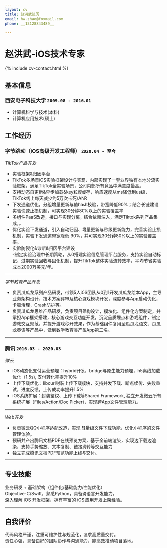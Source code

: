 ```yaml
---
layout: cv
title: 赵洪武简历
email: hw.zhao@foxmail.com
phone: __13128843489__

---
```

# 赵洪武-iOS技术专家

<!--
include contact information from the front matter
Supported arguments:
    - homepage: url, text
    - phone 13128843489
    - email hw.zhao@foxmail.com
-->
{% include cv-contact.html %}

## 基本信息
### __西安电子科技大学__ `2009.08 - 2016.01`
- 计算机科学与技术(本科)
- 计算机应用技术(硕士)
## 工作经历

### __字节跳动（iOS高级开发工程师）__ `2020.04 - 至今`
_TikTok产品开发_<br>
- 实验框架&归因平台<br>
- TikTok多场景iOS实验框架设计与实现，内部实现了一套业界独有本地分流实验框架，满足TikTok全实验场景，公司内部所有竞品中满意度最高。<br>
- 支持动态自更新&异步加载&key粒度缓存，响应速度从ms降低到us级，TikTok线上每天减少约5万次卡死/ANR <br>
- 下发通道优化，分组增量更新与值hash校验，带宽降低90%；结合长链建设实验快速止损机制，可实现30分钟80%以上的实验覆盖率<br>
- 多组件PaaS改造，接口与实现分离，结合依赖注入，满足Tiktok系列产品集成，。<br>
- 优化实验下发通道，引入自动归因、增量更新与秒级更新能力，完善实验止损机制，实验下发通道带宽降低 90%，并可实现30分钟80%以上的实验覆盖率。<br>
- 实验防裂化&诊断&归因平台建设<br>
  -制定实验治理中长期策略，从0搭建实验信息管理平台服务，支持实验自动标记、过期实验回收与固化机制，提升TikTok整体实验流转效率，平均节省实验成本2000万美元/年。<br>

------
_字节教育产品开发_<br>
- 负责瓜瓜龙系列产品研发，带领5人iOS团队从0到1开发瓜瓜龙绘本App，主导业务架构设计、技术方案评审及核心游戏模块开发，深度参与App启动优化，卡顿治理，Crash防护等。<br>
- 负责瓜瓜龙思维产品研发，负责项目架构设计，模块化、组件化方案制定，并承担App框架搭建，核心游戏交互功能开发，沉淀品质埋点和游戏组件，制定游戏交互规范，并提升游戏秒开效果，作为基础组件复用至瓜瓜龙语文、瓜瓜龙英语等产品中，做到数学教育类产品App第二名。<br>

------
### __腾讯__ `2016.03 - 2020.03`

_微云_<br>
- iOS动态化支付运营预埋：hybrid开发，bridge与原生能力预埋，h5离线加载优化（1.5s), 支付转化率提升10%<br>
- 上传下载优化：libcurl封装上传下载模块，支持并发下载、断点续传、失败重试，进度反馈，上传成功率提升1.5%<br>
- iOS系统扩展：封装鉴权、上传下载等Shared Framework, 独立开发微云所有系统扩展（Files/Action/Doc Picker），实现跨App文件管理能力。<br>

------
_Web开发_<br>
- 负责微云QQ小程序适配改造，实现 轻量级文件下载功能，优化小程序的文件管理体验。<br>
- 预研并产出腾讯文档PDF在线预览方案，基于全前端渲染，实现边下载边渲染，支持手势缩放、文本复制、链接跳转等交互能力<br>
- 独立完成腾讯文档PDF预览功能上线与交付。<br>

------


## 专业技能
业务研发 + 基础架构（组件化/基础能力/性能优化）<br>
Objective-C/Swift，熟悉Python，具备跨语言开发能力。<br>
深入理解 iOS 开发框架，拥有丰富的 iOS 应用开发上架经验。<br>

------
## 自我评价
代码风格严谨，注重可维护性与规范化，追求高质量交付。<br>
责任心强，具备良好的团队协作与沟通能力，能高效推动项目落地。<br>

<!-- ### Footer

Last updated: May 2025 -->
